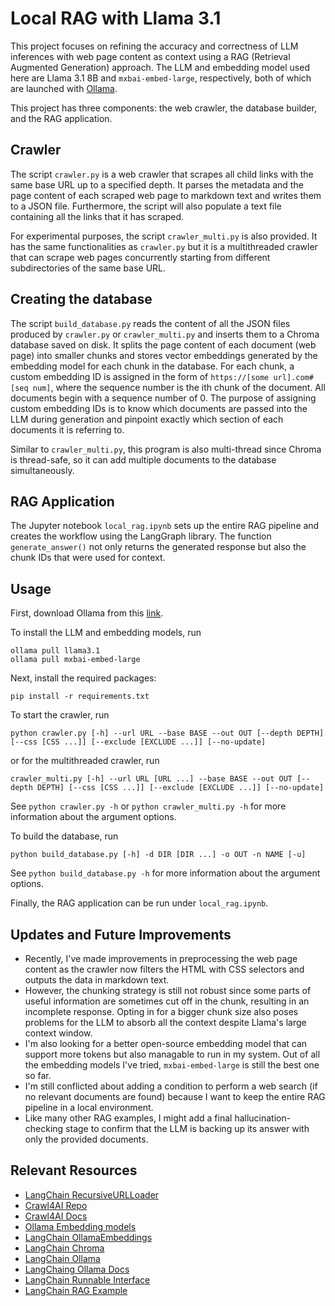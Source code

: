 # Local RAG with Llama 3.1
This project focuses on refining the accuracy and correctness of LLM inferences with web page content as context using a RAG (Retrieval Augmented Generation) approach. The LLM and embedding model used here are Llama 3.1 8B and ``mxbai-embed-large``, respectively, both of which are launched with [Ollama](https://ollama.com). 

This project has three components: the web crawler, the database builder, and the RAG application.

## Crawler
The script ``crawler.py`` is a web crawler that scrapes all child links with the same base URL up to a specified depth. It parses the metadata and the page content of each scraped web page to markdown text and writes them to a JSON file. Furthermore, the script will also populate a text file containing all the links that it has scraped.

For experimental purposes, the script ``crawler_multi.py`` is also provided. It has the same functionalities as ``crawler.py`` but it is a multithreaded crawler that can scrape web pages concurrently starting from different subdirectories of the same base URL.

## Creating the database
The script ``build_database.py`` reads the content of all the JSON files produced by ``crawler.py`` or ``crawler_multi.py`` and inserts them to a Chroma database saved on disk. It splits the page content of each document (web page) into smaller chunks and stores vector embeddings generated by the embedding model for each chunk in the database. For each chunk, a custom embedding ID is assigned in the form of ``https://[some url].com#[seq num]``, where the sequence number is the ith chunk of the document. All documents begin with a sequence number of 0. The purpose of assigning custom embedding IDs is to know which documents are passed into the LLM during generation and pinpoint exactly which section of each documents it is referring to.

Similar to ``crawler_multi.py``, this program is also multi-thread since Chroma is thread-safe, so it can add multiple documents to the database simultaneously.

## RAG Application
The Jupyter notebook ``local_rag.ipynb`` sets up the entire RAG pipeline and creates the workflow using the LangGraph library. The function ``generate_answer()`` not only returns the generated response but also the chunk IDs that were used for context. 

## Usage
First, download Ollama from this [link](https://ollama.com/download).

To install the LLM and embedding models, run
```
ollama pull llama3.1
ollama pull mxbai-embed-large
```

Next, install the required packages:
```
pip install -r requirements.txt
```

To start the crawler, run
```
python crawler.py [-h] --url URL --base BASE --out OUT [--depth DEPTH] [--css [CSS ...]] [--exclude [EXCLUDE ...]] [--no-update]
```
or for the multithreaded crawler, run
```
crawler_multi.py [-h] --url URL [URL ...] --base BASE --out OUT [--depth DEPTH] [--css [CSS ...]] [--exclude [EXCLUDE ...]] [--no-update]
```
See ``python crawler.py -h`` or ``python crawler_multi.py -h`` for more information about the argument options.

To build the database, run
```
python build_database.py [-h] -d DIR [DIR ...] -o OUT -n NAME [-u]
```
See ``python build_database.py -h`` for more information about the argument options.

Finally, the RAG application can be run under ``local_rag.ipynb``.

## Updates and Future Improvements
- Recently, I've made improvements in preprocessing the web page content as the crawler now filters the HTML with CSS selectors and outputs the data in markdown text.
- However, the chunking strategy is still not robust since some parts of useful information are sometimes cut off in the chunk, resulting in an incomplete response. Opting in for a bigger chunk size also poses problems for the LLM to absorb all the context despite Llama's large context window.
- I'm also looking for a better open-source embedding model that can support more tokens but also managable to run in my system. Out of all the embedding models I've tried, ``mxbai-embed-large`` is still the best one so far.
- I'm still conflicted about adding a condition to perform a web search (if no relevant documents are found) because I want to keep the entire RAG pipeline in a local environment.
- Like many other RAG examples, I might add a final hallucination-checking stage to confirm that the LLM is backing up its answer with only the provided documents.

## Relevant Resources
- [LangChain RecursiveURLLoader](https://python.langchain.com/v0.2/docs/integrations/document_loaders/recursive_url/)
- [Crawl4AI Repo](https://github.com/unclecode/crawl4ai)
- [Crawl4AI Docs](https://crawl4ai.com/mkdocs/)
- [Ollama Embedding models](https://ollama.com/blog/embedding-models)
- [LangChain OllamaEmbeddings](https://python.langchain.com/v0.2/docs/integrations/text_embedding/ollama/)
- [LangChain Chroma](https://python.langchain.com/v0.2/docs/integrations/vectorstores/chroma/)
- [LangChain Ollama](https://python.langchain.com/v0.2/docs/integrations/providers/ollama/)
- [LangChaing Ollama Docs](https://api.python.langchain.com/en/latest/llms/langchain_community.llms.ollama.Ollama.html#langchain_community.llms.ollama.Ollama)
- [LangChain Runnable Interface](https://python.langchain.com/v0.1/docs/expression_language/interface/)
- [LangChain RAG Example](https://github.com/langchain-ai/langgraph/blob/main/examples/rag/langgraph_crag_local.ipynb)
